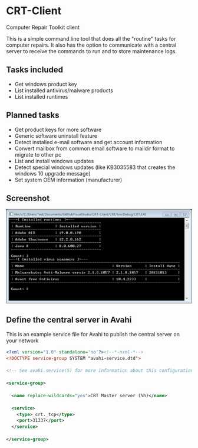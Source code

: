 # CRT-Client
Computer Repair Toolkit client

This is a simple command line tool that does all the "routine" tasks for computer repairs. It also has the option to
communicate with a central server to receive the commands to run and to store maintenance logs.

## Tasks included

- Get windows product key
- List installed antivirus/malware products
- List installed runtimes

## Planned tasks

- Get product keys for more software
- Generic software uninstall feature
- Detect installed e-mail software and get account information
- Convert mailbox from common email software to maildir format to migrate to other pc
- List and install windows updates
- Detect special windows updates (like KB3035583 that creates the windows 10 upgrade message)
- Set system OEM information (manufacturer)

## Screenshot

![Reporting](https://raw.githubusercontent.com/BrixIT/CRT-Client/master/reporting.png)

## Define the central server in Avahi

This is an example service file for Avahi to publish the central server on your network

```xml
<?xml version="1.0" standalone='no'?><!--*-nxml-*-->
<!DOCTYPE service-group SYSTEM "avahi-service.dtd">

<!-- See avahi.service(5) for more information about this configuration file -->

<service-group>

  <name replace-wildcards="yes">CRT Master server (%h)</name>

  <service>
    <type>_crt._tcp</type>
    <port>31337</port>
  </service>

</service-group>
```
